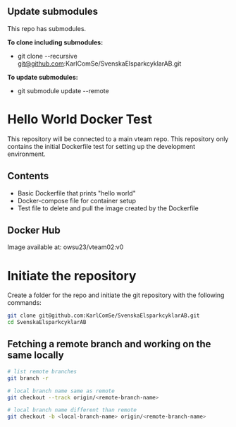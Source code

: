 ## Update submodules

This repo has submodules.  

**To clone including submodules:**
- git clone --recursive git@github.com:KarlComSe/SvenskaElsparkcyklarAB.git

**To update submodules:**
- git submodule update --remote

# Hello World Docker Test

This repository will be connected to a main vteam repo. This repository only contains the initial Dockerfile test for setting up the development environment.

## Contents
- Basic Dockerfile that prints "hello world"
- Docker-compose file for container setup
- Test file to delete and pull the image created by the Dockerfile

## Docker Hub
Image available at: owsu23/vteam02:v0

# Initiate the repository

Create a folder for the repo and initiate the git repository with the following commands:

```bash
git clone git@github.com:KarlComSe/SvenskaElsparkcyklarAB.git
cd SvenskaElsparkcyklarAB
```

## Fetching a remote branch and working on the same locally

```bash
# list remote branches
git branch -r

# local branch name same as remote
git checkout --track origin/<remote-branch-name>

# local branch name different than remote
git checkout -b <local-branch-name> origin/<remote-branch-name>

```

